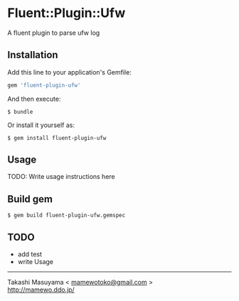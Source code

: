 # Fluent::Plugin::Ufw

A fluent plugin to parse ufw log

## Installation

Add this line to your application's Gemfile:

```ruby
gem 'fluent-plugin-ufw'
```

And then execute:

    $ bundle

Or install it yourself as:

    $ gem install fluent-plugin-ufw

## Usage

TODO: Write usage instructions here

## Build gem

    $ gem build fluent-plugin-ufw.gemspec


## TODO
* add test
* write Usage

----
Takashi Masuyama < mamewotoko@gmail.com >  
http://mamewo.ddo.jp/

